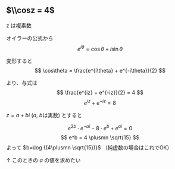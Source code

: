 <script src="https://polyfill.io/v3/polyfill.min.js?features=es6"></script>
<script id="MathJax-script" async src="https://cdn.jsdelivr.net/npm/mathjax@3/es5/tex-mml-chtml.js"></script>

## $\\cosz = 4$ 
z は複素数

オイラーの公式から
$$ 
e^{i\theta} = \cos\theta + i\sin\theta
$$

変形すると
$$
\cos\theta = \frac{e^{i\theta} + e^{-i\theta}}{2}
$$

より、与式は
$$
 \frac{e^{iz} + e^{-iz}}{2} = 4
$$
$$
e^{iz} + e^{-iz} = 8
$$

$z=a+bi$ ($a$, $b$は実数) とすると

$$
e^{2b}\cdot e^{-ai} - 8\cdot e^b + e^{ai} = 0 
$$
$$
e^b = 4 \plusmn \sqrt{15}
$$
よって $b=\log {(4\plusmn \sqrt{15})}$
（純虚数の場合はこれでOK）

↑ このときの $a$ の値を求めたい


